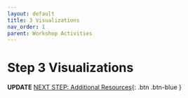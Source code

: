 ```yaml
---
layout: default
title: 3 Visualizations
nav_order: 1
parent: Workshop Activities
---
```

# Step 3 Visualizations



**UPDATE**
[NEXT STEP: Additional Resources](additional-resources.md){: .btn .btn-blue }
